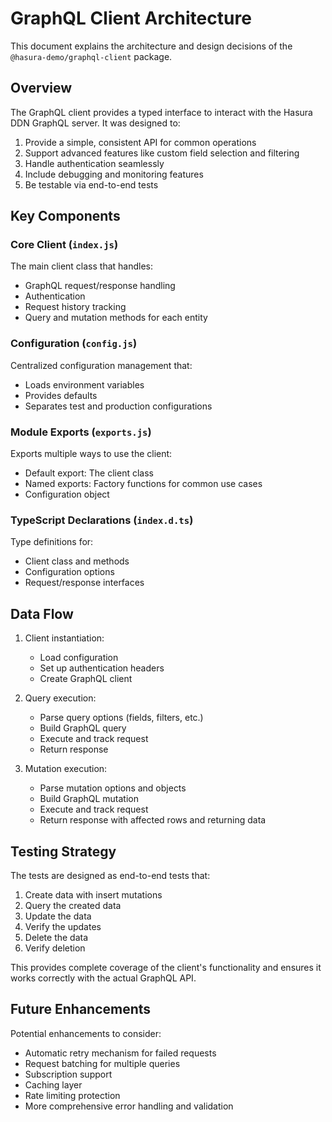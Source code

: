 # GraphQL Client Architecture

This document explains the architecture and design decisions of the `@hasura-demo/graphql-client` package.

## Overview

The GraphQL client provides a typed interface to interact with the Hasura DDN GraphQL server. It was designed to:

1. Provide a simple, consistent API for common operations
2. Support advanced features like custom field selection and filtering
3. Handle authentication seamlessly
4. Include debugging and monitoring features
5. Be testable via end-to-end tests

## Key Components

### Core Client (`index.js`)

The main client class that handles:
- GraphQL request/response handling
- Authentication
- Request history tracking
- Query and mutation methods for each entity

### Configuration (`config.js`)

Centralized configuration management that:
- Loads environment variables
- Provides defaults
- Separates test and production configurations

### Module Exports (`exports.js`)

Exports multiple ways to use the client:
- Default export: The client class
- Named exports: Factory functions for common use cases
- Configuration object

### TypeScript Declarations (`index.d.ts`)

Type definitions for:
- Client class and methods
- Configuration options
- Request/response interfaces

## Data Flow

1. Client instantiation:
   - Load configuration
   - Set up authentication headers
   - Create GraphQL client

2. Query execution:
   - Parse query options (fields, filters, etc.)
   - Build GraphQL query
   - Execute and track request
   - Return response

3. Mutation execution:
   - Parse mutation options and objects
   - Build GraphQL mutation
   - Execute and track request
   - Return response with affected rows and returning data

## Testing Strategy

The tests are designed as end-to-end tests that:
1. Create data with insert mutations
2. Query the created data
3. Update the data
4. Verify the updates
5. Delete the data
6. Verify deletion

This provides complete coverage of the client's functionality and ensures it works correctly with the actual GraphQL API.

## Future Enhancements

Potential enhancements to consider:
- Automatic retry mechanism for failed requests
- Request batching for multiple queries
- Subscription support
- Caching layer
- Rate limiting protection
- More comprehensive error handling and validation
